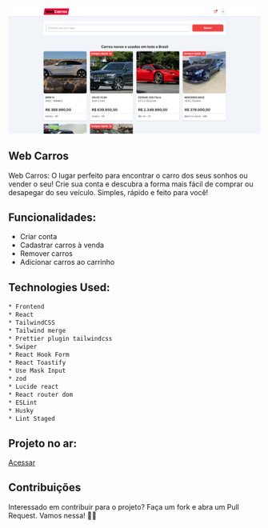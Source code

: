 ![Background do repositório](./public/Screenshot_4.png)

## Web Carros

Web Carros: O lugar perfeito para encontrar o carro dos seus sonhos ou vender o seu! Crie sua conta e descubra a forma mais fácil de comprar ou desapegar do seu veículo. Simples, rápido e feito para você!

## Funcionalidades:

- Criar conta
- Cadastrar carros à venda
- Remover carros
- Adicionar carros ao carrinho

## Technologies Used:

    * Frontend
    * React
    * TailwindCSS
    * Tailwind merge
    * Prettier plugin tailwindcss
    * Swiper
    * React Hook Form
    * React Toastify
    * Use Mask Input
    * zod
    * Lucide react
    * React router dom
    * ESLint
    * Husky
    * Lint Staged

## Projeto no ar:

<a target="_blank" href="https://tailwind-color-finder-pearl.vercel.app/">Acessar</a>

## Contribuições

Interessado em contribuir para o projeto? Faça um fork e abra um Pull Request. Vamos nessa! 👊🏽
